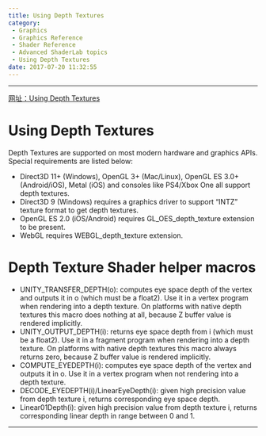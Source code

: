 ```yaml
---
title: Using Depth Textures
category:
 - Graphics
 - Graphics Reference
 - Shader Reference
 - Advanced ShaderLab topics
 - Using Depth Textures
date: 2017-07-20 11:32:55
---
```


___

[网址：Using Depth Textures](https://docs.unity3d.com/Manual/SL-DepthTextures.html)

# Using Depth Textures
Depth Textures are supported on most modern hardware and graphics APIs. Special requirements are listed below:
- Direct3D 11+ (Windows), OpenGL 3+ (Mac/Linux), OpenGL ES 3.0+ (Android/iOS), Metal (iOS) and consoles like PS4/Xbox One all support depth textures.
- Direct3D 9 (Windows) requires a graphics driver to support “INTZ” texture format to get depth textures.
- OpenGL ES 2.0 (iOS/Android) requires GL_OES_depth_texture extension to be present.
- WebGL requires WEBGL_depth_texture extension.

# Depth Texture Shader helper macros
- UNITY_TRANSFER_DEPTH(o): computes eye space depth of the vertex and outputs it in o (which must be a float2). Use it in a vertex program when rendering into a depth texture. On platforms with native depth textures this macro does nothing at all, because Z buffer value is rendered implicitly.
- UNITY_OUTPUT_DEPTH(i): returns eye space depth from i (which must be a float2). Use it in a fragment program when rendering into a depth texture. On platforms with native depth textures this macro always returns zero, because Z buffer value is rendered implicitly.
- COMPUTE_EYEDEPTH(i): computes eye space depth of the vertex and outputs it in o. Use it in a vertex program when not rendering into a depth texture.
- DECODE_EYEDEPTH(i)/LinearEyeDepth(i): given high precision value from depth texture i, returns corresponding eye space depth.
- Linear01Depth(i): given high precision value from depth texture i, returns corresponding linear depth in range between 0 and 1.


___